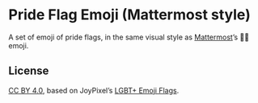 # Pride Flag Emoji (Mattermost style)

A set of emoji of pride flags, in the same visual style as [Mattermost][]’s :rainbow_flag: emoji.

## License

[CC BY 4.0][], based on JoyPixel’s [LGBT+ Emoji Flags][].

[Mattermost]: https://www.wikidata.org/wiki/Special:GoToLinkedPage/enwiki/Q55478510
[CC BY 4.0]: https://creativecommons.org/licenses/by/4.0/
[LGBT+ Emoji Flags]: https://blog.joypixels.com/worlds-first-lgbt-emoji-flags-for-pridemonth/
